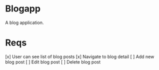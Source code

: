 # Blogapp

A blog application.

# Reqs

[x] User can see list of blog posts
[x] Navigate to blog detail
[ ] Add new blog post
[ ] Edit blog post
[ ] Delete blog post
